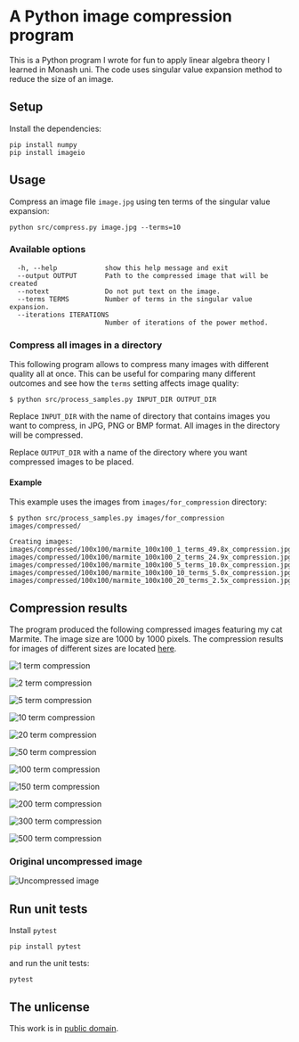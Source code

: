 # A Python image compression program

This is a Python program I wrote for fun to apply linear algebra theory I learned in Monash uni. The code uses singular value expansion method to reduce the size of an image.

## Setup

Install the dependencies:

```
pip install numpy
pip install imageio
```

## Usage

Compress an image file `image.jpg` using ten terms of the singular value expansion:

```
python src/compress.py image.jpg --terms=10
```


### Available options


```
  -h, --help            show this help message and exit
  --output OUTPUT       Path to the compressed image that will be created
  --notext              Do not put text on the image.
  --terms TERMS         Number of terms in the singular value expansion.
  --iterations ITERATIONS
                        Number of iterations of the power method.
```

### Compress all images in a directory

This following program allows to compress many images with different quality all at once. This can be useful for comparing many different outcomes and see how the `terms` setting affects image quality:

```
$ python src/process_samples.py INPUT_DIR OUTPUT_DIR
```

Replace `INPUT_DIR` with the name of directory that contains images you want to compress, in JPG, PNG or BMP format. All images in the directory will be compressed.

Replace `OUTPUT_DIR` with a name of the directory where you want compressed images to be placed.


#### Example

This example uses the images from `images/for_compression` directory:

```
$ python src/process_samples.py images/for_compression images/compressed/

Creating images:
images/compressed/100x100/marmite_100x100_1_terms_49.8x_compression.jpg
images/compressed/100x100/marmite_100x100_2_terms_24.9x_compression.jpg
images/compressed/100x100/marmite_100x100_5_terms_10.0x_compression.jpg
images/compressed/100x100/marmite_100x100_10_terms_5.0x_compression.jpg
images/compressed/100x100/marmite_100x100_20_terms_2.5x_compression.jpg
```

## Compression results

The program produced the following compressed images featuring my cat Marmite. The image size are 1000 by 1000 pixels. The compression results for images of different sizes are located [here](images/compressed).

![1 term compression](images/compressed/1000x1000/marmite_1000x1000_1_terms_499.8x_compression.jpg)

![2 term compression](images/compressed/1000x1000/marmite_1000x1000_2_terms_249.9x_compression.jpg)

![5 term compression](images/compressed/1000x1000/marmite_1000x1000_5_terms_100.0x_compression.jpg)

![10 term compression](images/compressed/1000x1000/marmite_1000x1000_10_terms_50.0x_compression.jpg)

![20 term compression](images/compressed/1000x1000/marmite_1000x1000_20_terms_25.0x_compression.jpg)

![50 term compression](images/compressed/1000x1000/marmite_1000x1000_50_terms_10.0x_compression.jpg)

![100 term compression](images/compressed/1000x1000/marmite_1000x1000_100_terms_5.0x_compression.jpg)

![150 term compression](images/compressed/1000x1000/marmite_1000x1000_150_terms_3.3x_compression.jpg)

![200 term compression](images/compressed/1000x1000/marmite_1000x1000_200_terms_2.5x_compression.jpg)

![300 term compression](images/compressed/1000x1000/marmite_1000x1000_300_terms_1.7x_compression.jpg)

![500 term compression](images/compressed/1000x1000/marmite_1000x1000_500_terms_1.0x_compression.jpg)

### Original uncompressed image

![Uncompressed image](images/for_compression/marmite_1000x1000.jpg)



## Run unit tests

Install `pytest`

```
pip install pytest
```

and run the unit tests:

```
pytest
```


## The unlicense

This work is in [public domain](LICENSE).

